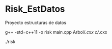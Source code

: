 # Risk_EstDatos
Proyecto estructuras de datos

g++ -std=c++11 -o risk main.cpp Arbol/*.cxx c/*.cxx

./risk 
